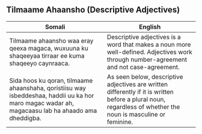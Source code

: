 ## **Tilmaame Ahaansho (Descriptive Adjectives)**

| **Somali** | **English** |
|------------|-------------|
| Tilmaame ahaansho waa eray qeexa magaca, wuxuuna ku shaqeeyaa tirraar ee kuma shaqeeyo caynraaca. | Descriptive adjectives is a word that makes a noun more well-defined. Adjectives work through number-agreement and not case-agreement. |
| Sida hoos ku qoran, tilmaame ahaanshaha, qoristiisu way isbeddeshaa, haddii uu ka hor maro magac wadar ah, magacaasu lab ha ahaado ama dheddigba. | As seen below, descriptive adjectives are written differently if it is written before a plural noun, regardless of whether the noun is masculine or feminine. |

